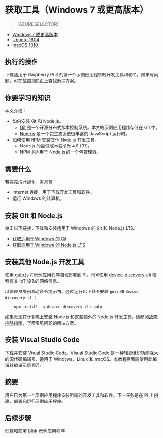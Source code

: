 <properties
    pageTitle="获取工具（Windows 7 或更高版本）| Azure"
    description="下载并安装适用于 Windows 7 及更高版本上 Pi 的第一个示例应用程序的必需工具和软件。"
    services="iot-hub"
    documentationcenter=""
    author="shizn"
    manager="timlt"
    tags=""
    keywords="iot 开发, iot 软件, 物联网软件, 在 windows 上安装 git, gulp 运行, 安装 node js windows, 在 windows 上安装 npm, 在 windows 上安装 python" />
<tags
    ms.assetid="b3d88e17-97cc-4f23-85fd-a688fc228eb8"
    ms.service="iot-hub"
    ms.devlang="node"
    ms.topic="article"
    ms.tgt_pltfrm="na"
    ms.workload="na"
    ms.date="3/21/2017"
    wacn.date="05/08/2017"
    ms.author="xshi" />  


# 获取工具（Windows 7 或更高版本）
> [AZURE.SELECTOR]
- [Windows 7 或更高版本](/documentation/articles/iot-hub-raspberry-pi-kit-node-lesson1-get-the-tools-win32/)
- [Ubuntu 16.04](/documentation/articles/iot-hub-raspberry-pi-kit-node-lesson1-get-the-tools-ubuntu/)
- [macOS 10.10](/documentation/articles/iot-hub-raspberry-pi-kit-node-lesson1-get-the-tools-mac/)

## 执行的操作
下载适用于 Raspberry Pi 3 的第一个示例应用程序的开发工具和软件。如果有问题，可在[故障排除页](/documentation/articles/iot-hub-raspberry-pi-kit-node-troubleshooting/)上查找解决方案。

## 你要学习的知识
本文介绍：

* 如何安装 Git 和 Node.js。
  * [Git](https://git-scm.com) 是一个开源分布式版本控制系统。本文的示例应用程序存储在 Git 中。
  * [Node.js](https://nodejs.org/en/) 是一个包生态系统很丰富的 JavaScript 运行时。
* 如何使用 NPM 安装其他 Node.js 开发工具。
  * Node.js 的最低版本要求为 4.5 LTS。
  * [NPM](https://www.npmjs.com) 是适用于 Node.js 的一个包管理器。

## 需要什么
若要完成此操作，需具备：

* Internet 连接，用于下载开发工具和软件。
* 运行 Windows 的计算机。

## 安装 Git 和 Node.js
单击以下链接，下载和安装适用于 Windows 的 Git 和 Node.js LTS。

* [获取适用于 Windows 的 Git](https://git-scm.com/download/win/)
* [获取适用于 Windows 的 Node.js LTS](https://nodejs.org/en/)

## 安装其他 Node.js 开发工具
使用 [gulp.js](http://gulpjs.com) 将示例应用程序自动部署到 Pi。也可使用 [device-discovery-cli](https://github.com/Azure/device-discovery-cli) 检索有关 IoT 设备的网络信息。

以管理员身份启动命令提示符。通过运行以下命令安装 `gulp` 和 `device-discovery-cli`：


        npm install -g device-discovery-cli gulp


如果无法在计算机上安装 Node.js 和这些额外的 Node.js 开发工具，请参阅[故障排除指南](/documentation/articles/iot-hub-raspberry-pi-kit-node-troubleshooting/)，了解常见问题的解决方案。

## 安装 Visual Studio Code
[下载](https://code.visualstudio.com/docs/setup/windows)并安装 Visual Studio Code。Visual Studio Code 是一种轻型但却功能强大的源代码编辑器，适用于 Windows、Linux 和 macOS。本教程后面需使用此编辑器编辑示例代码。

## 摘要
用户已为第一个示例应用程序安装所需的开发工具和软件。下一任务是在 Pi 上创建、部署和运行示例应用程序。

## 后续步骤
[创建和部署 blink 示例应用程序](/documentation/articles/iot-hub-raspberry-pi-kit-node-lesson1-deploy-blink-app/)

<!---HONumber=Mooncake_0109_2017-->
<!--Update_Description:update meta properties-->
